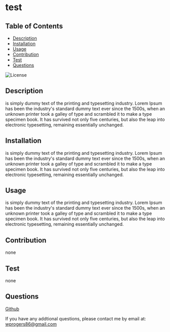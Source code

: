 # test

## Table of Contents
- [Description](#Description)
- [Installation](#Installation)
- [Usage](#Usage)
- [Contribution](#Contribution)
- [Test](#Test)
- [Questions](#Questions)
            

![License](https://img.shields.io/badge/license-MIT-brightgreen)

## Description
            
 is simply dummy text of the printing and typesetting industry. Lorem Ipsum has been the industry's standard dummy text ever since the 1500s, when an unknown printer took a galley of type and scrambled it to make a type specimen book. It has survived not only five centuries, but also the leap into electronic typesetting, remaining essentially unchanged.
            
## Installation

 is simply dummy text of the printing and typesetting industry. Lorem Ipsum has been the industry's standard dummy text ever since the 1500s, when an unknown printer took a galley of type and scrambled it to make a type specimen book. It has survived not only five centuries, but also the leap into electronic typesetting, remaining essentially unchanged.

## Usage

 is simply dummy text of the printing and typesetting industry. Lorem Ipsum has been the industry's standard dummy text ever since the 1500s, when an unknown printer took a galley of type and scrambled it to make a type specimen book. It has survived not only five centuries, but also the leap into electronic typesetting, remaining essentially unchanged.

## Contribution

none

## Test

none

## Questions

[Github](https://github.com/wparker05)

If you have any addtional questions, please contact me by email at: wprogers86@gmail.com
